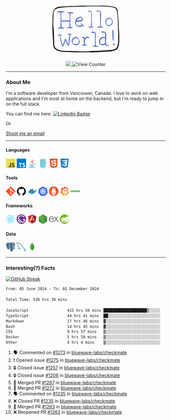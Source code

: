 <div align="center">
    <img src="./img/hello_world.webp" height="200px" width="">
    <div>
        <a href="https://www.linkedin.com/in/ajhollid">
            <img src="https://img.shields.io/badge/LinkedIn-blue"/>
        </a>
        <img src="https://komarev.com/ghpvc/?username=ajhollid&color=yellow" alt="View Counter">
    </div>
</div>

---

### About Me

I'm a software developer from Vancouver, Canada. I love to work on web applications and I'm most at home on the backend, but I'm ready to jump in on the full stack.

You can find me here: [![Linkedin Badge](https://img.shields.io/badge/-ajhollid-blue?style=flat&logo=Linkedin&logoColor=white)](https://www.linkedin.com/in/ajhollid)

Or

[Shoot me an email](mailto:ajhollid@gmail.com)

---

#### Languages

<div>
    <img src="./img/devicons/javascript-original.svg" width=30 height=30 alt="JavaScript">
    <img src="/img/devicons/typescript-original.svg" width=30 height=30 alt="TypeScript">
    <img src="./img/devicons/java-original.svg" width=30 height=30 alt="Java">
    <img src="./img/devicons/go-original.svg" width=30 height=30 alt="Golang">
    <img src="./img/devicons/html5-original.svg" width=30 height=30 alt="HTML 5">
    <img src="./img/devicons/css3-original.svg" width=30 height=30 alt="CSS 3">
</div>

#### Tools

<div>
    <img src="./img/devicons/git-original.svg" width=30 height=30 alt="Git">
    <img src="./img/devicons/github-original.svg" width=30 height=30 alt="Github">
    <img src="./img/devicons/docker-original.svg" width=30 
    height=30 alt="Docker">
    <img src="./img/devicons/kubernetes-original.svg" width=30 height=30 alt="K8">
    <img src="./img/devicons/prometheus-original.svg" width=30 height=30 alt="Prometheus">
    <img src="./img/devicons/grafana-original.svg" width=30 height=30 alt="Grafana">
    <img src="./img/devicons/nginx-original.svg" width=30 height=30 alt="Nginx">
</div>

#### Frameworks

<div>
    <img src="./img/devicons/react-original.svg" width=30 height=30 alt="React">
    <img src="./img/devicons/gatsby-original.svg" width=30 height=30 alt="Gatsby">
    <img src="./img/devicons/angularjs-original.svg" width=30 height=30 alt="AngularJS">
    <img src="./img/devicons/nodejs-original.svg" width=30 height=30 alt="NodeJS">
    <img src="./img/devicons/express-original.svg" width=30 height=30 alt="Express">
    <img src="./img/devicons/spring-original.svg" width=30 height=30 alt="Spring">
</div>

#### Data

<div>
    <img src="./img/devicons/postgresql-original.svg" width=30 height=30 alt="Postgresql">
    <img src="./img/devicons/mysql-original.svg" width=30 height=30 alt="Mysql">
    <img src="./img/devicons/mongodb-original.svg" width=30 height=30 alt="MongoDB">
</div>

---

### Interesting(?) Facts

[![GitHub Streak](http://github-readme-streak-stats.herokuapp.com?user=ajhollid)](https://git.io/streak-stats)

 <!--START_SECTION:waka-->

```txt
From: 05 June 2024 - To: 02 December 2024

Total Time: 536 hrs 30 mins

JavaScript                 415 hrs 56 mins ███████████████████▒░░░░░   76.94 %
TypeScript                 44 hrs 41 mins  ██░░░░░░░░░░░░░░░░░░░░░░░   08.27 %
Markdown                   17 hrs 46 mins  ▓░░░░░░░░░░░░░░░░░░░░░░░░   03.29 %
Bash                       14 hrs 45 mins  ▓░░░░░░░░░░░░░░░░░░░░░░░░   02.73 %
CSS                        9 hrs 57 mins   ▒░░░░░░░░░░░░░░░░░░░░░░░░   01.84 %
Docker                     5 hrs 58 mins   ▒░░░░░░░░░░░░░░░░░░░░░░░░   01.11 %
Other                      4 hrs 4 mins    ▒░░░░░░░░░░░░░░░░░░░░░░░░   00.75 %
```

<!--END_SECTION:waka-->


<!--START_SECTION:activity-->
1. 🗣 Commented on [#1273](https://github.com/bluewave-labs/checkmate/pull/1273#issuecomment-2516069082) in [bluewave-labs/checkmate](https://github.com/bluewave-labs/checkmate)
2. ❗ Opened issue [#1275](https://github.com/bluewave-labs/checkmate/issues/1275) in [bluewave-labs/checkmate](https://github.com/bluewave-labs/checkmate)
3. 🔒 Closed issue [#1257](https://github.com/bluewave-labs/checkmate/issues/1257) in [bluewave-labs/checkmate](https://github.com/bluewave-labs/checkmate)
4. 🔒 Closed issue [#1206](https://github.com/bluewave-labs/checkmate/issues/1206) in [bluewave-labs/checkmate](https://github.com/bluewave-labs/checkmate)
5. 🎉 Merged PR [#1267](https://github.com/bluewave-labs/checkmate/pull/1267) in [bluewave-labs/checkmate](https://github.com/bluewave-labs/checkmate)
6. 🎉 Merged PR [#1272](https://github.com/bluewave-labs/checkmate/pull/1272) in [bluewave-labs/checkmate](https://github.com/bluewave-labs/checkmate)
7. 🗣 Commented on [#1235](https://github.com/bluewave-labs/checkmate/pull/1235#issuecomment-2515990514) in [bluewave-labs/checkmate](https://github.com/bluewave-labs/checkmate)
8. ❌ Closed PR [#1235](https://github.com/bluewave-labs/checkmate/pull/1235) in [bluewave-labs/checkmate](https://github.com/bluewave-labs/checkmate)
9. 🎉 Merged PR [#1263](https://github.com/bluewave-labs/checkmate/pull/1263) in [bluewave-labs/checkmate](https://github.com/bluewave-labs/checkmate)
10. ❌ Reopened PR [#1263](https://github.com/bluewave-labs/checkmate/pull/1263) in [bluewave-labs/checkmate](https://github.com/bluewave-labs/checkmate)
<!--END_SECTION:activity-->
